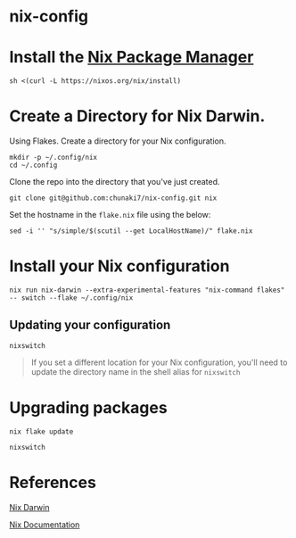 # nix-config

# Install the  [Nix Package Manager](https://nixos.org/download/)
```
sh <(curl -L https://nixos.org/nix/install)
```


# Create a Directory for Nix Darwin.

Using Flakes. Create a directory for your Nix configuration.

```
mkdir -p ~/.config/nix
cd ~/.config
```

Clone the repo into the directory that you've just created.
```
git clone git@github.com:chunaki7/nix-config.git nix
```

Set the hostname in the `flake.nix` file using the below:
```
sed -i '' "s/simple/$(scutil --get LocalHostName)/" flake.nix
```

# Install your Nix configuration

```
nix run nix-darwin --extra-experimental-features "nix-command flakes" -- switch --flake ~/.config/nix
```
## Updating your configuration
```
nixswitch
```
> If you set a different location for your Nix configuration, you'll need to update the directory name in the shell alias for `nixswitch`
# Upgrading packages
```
nix flake update
```

```
nixswitch
```

# References
[Nix Darwin](https://github.com/LnL7/nix-darwin)

[Nix Documentation](https://nix.dev)